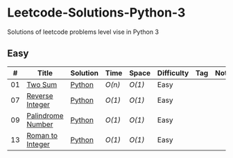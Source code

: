 # Leetcode-Solutions-Python-3
Solutions of leetcode problems level vise in Python 3


## Easy
|  #  | Title           |  Solution       |  Time           | Space           | Difficulty    | Tag          | Note| 
|-----|---------------- | --------------- | --------------- | --------------- | ------------- |--------------|-----|
01 | [Two Sum](https://leetcode.com/problems/two-sum/) | [Python](https://github.com/Sk70249/Leetcode-Solutions-Python-3/blob/main/Easy/TwoSums.py) | _O(n)_       | _O(1)_          | Easy         |||
07 | [Reverse Integer](https://leetcode.com/problems/reverse-integer/)  |  [Python](https://github.com/Sk70249/Leetcode-Solutions-Python-3/blob/main/Easy/ReverseInteger.py) | _O(1)_        | _O(1)_          | Easy           |||
09 | [Palindrome Number  ](https://leetcode.com/problems/palindrome-number)  |  [Python](https://github.com/Sk70249/Leetcode-Solutions-Python-3/blob/main/Easy/Palindrome.py) | _O(1)_        | _O(1)_          | Easy           |||
13 | [Roman to Integer  ](https://leetcode.com/problems/roman-to-integer)  |  [Python](https://github.com/Sk70249/Leetcode-Solutions-Python-3/blob/main/Easy/Roman-to-Int.py) | _O(1)_        | _O(1)_          | Easy           |||
